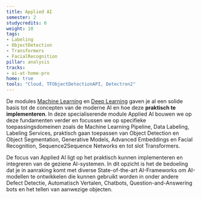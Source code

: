 ```yaml
---
title: Applied AI
semester: 2
studycredits: 6
weight: 10
tags:
- Labeling
- ObjectDetection
- Transformers
- FacialRecognition
pillar: analysis
tracks:
- ai-at-home-pro
home: true
tools: "Cloud, TFObjectDetectionAPI, Detectron2"
---
```


De modules [Machine Learning](/programma/machine-learning-at-home/) en [Deep Learning](/programma/deep-learning-at-home/) gaven je al een solide basis tot de concepten van de moderne AI en hoe deze **praktisch te implementeren**. In deze specialiserende module Applied AI bouwen we op deze fundamenten verder en focussen we op specifieke toepassingsdomeinen zoals de Machine Learning Pipeline, Data Labeling, Labeling Services, praktisch gaan toepassen van Object Detection en Object Segmentation, Generative Models, Advanced Embeddings en Facial Recognition, Sequence2Sequence Networks en tot slot Transformers.

De focus van Applied AI ligt op het praktisch kunnen implementeren en integreren van de geziene AI-systemen. In dit opzicht is het de bedoeling dat je in aanraking komt met diverse State-of-the-art AI-Frameworks om AI-modellen te ontwikkelen die kunnen gebruikt worden in onder andere Defect Detectie, Automatisch Vertalen, Chatbots, Question-and-Answering bots en het tellen van aanwezige objecten.